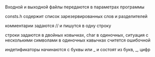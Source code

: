 Входной и выходной файлы передаются в параметрах программы

consts.h содержит список зарезервированных слов и разделителей

комментарии задаются // и пишутся в одну строку

строки задаются в двойных ковычках, char в одиночных, ситуация с несколькими символами в одиночных кавычках считется ошибочной

индетификаторы начинаются с буквы или _ и состоят из букв, _, цифр

